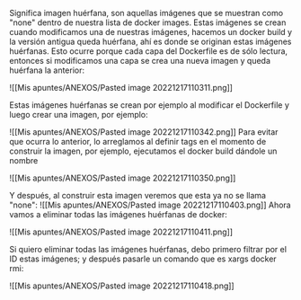 Significa imagen huérfana, son aquellas imágenes que se muestran como "none" dentro de nuestra lista de docker images. Estas imágenes se crean cuando modificamos una de nuestras imágenes, hacemos un docker build y la versión antigua queda huérfana, ahí es donde se originan estas imágenes huérfanas. Esto ocurre porque cada capa del Dockerfile es de sólo lectura, entonces si modificamos una capa se crea una nueva imagen y queda huérfana la anterior:

![[Mis apuntes/ANEXOS/Pasted image 20221217110311.png]]

Estas imágenes huérfanas se crean por ejemplo al modificar el Dockerfile y luego crear una imagen, por ejemplo:

![[Mis apuntes/ANEXOS/Pasted image 20221217110342.png]]
Para evitar que ocurra lo anterior, lo arreglamos al definir tags en el momento de construir la imagen, por ejemplo, ejecutamos el docker build dándole un nombre

![[Mis apuntes/ANEXOS/Pasted image 20221217110350.png]]

Y después, al construir esta imagen veremos que esta ya no se llama "none":
![[Mis apuntes/ANEXOS/Pasted image 20221217110403.png]]
Ahora vamos a eliminar todas las imágenes huérfanas de docker:

![[Mis apuntes/ANEXOS/Pasted image 20221217110411.png]]

Si quiero eliminar todas las imágenes huérfanas, debo primero filtrar por el ID estas imágenes; y después pasarle un comando que es xargs docker rmi:

![[Mis apuntes/ANEXOS/Pasted image 20221217110418.png]]





